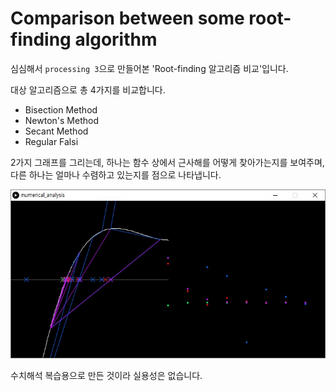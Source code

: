 # Comparison between some root-finding algorithm

심심해서 `processing 3`으로 만들어본 'Root-finding 알고리즘 비교'입니다. 

대상 알고리즘으로 총 4가지를 비교합니다.

- Bisection Method
- Newton's Method
- Secant Method
- Regular Falsi

2가지 그래프를 그리는데, 하나는 함수 상에서 근사해를 어떻게 찾아가는지를 보여주며, 다른 하나는 얼마나 수렴하고 있는지를 점으로 나타냅니다.

![](./example.jpg)

수치해석 복습용으로 만든 것이라 실용성은 없습니다.